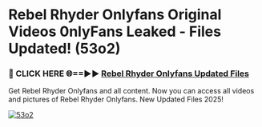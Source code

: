 # Rebel Rhyder Onlyfans Original Videos 0nlyFans Leaked - Files Updated! (53o2)

<h3>🔴 CLICK HERE 🌐==►► <a href="https://tinyurl.com/4seja8ks" rel="nofollow">Rebel Rhyder Onlyfans Updated Files</a></h3>

Get Rebel Rhyder Onlyfans and all content. Now you can access all videos and pictures of Rebel Rhyder Onlyfans. New Updated Files 2025!

[![53o2](https://i.imgur.com/EWjZXRe.gif)](https://tinyurl.com/4seja8ks)
